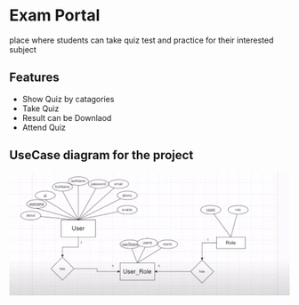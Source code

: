 
# Exam Portal

place where students can take quiz test and practice for their interested subject


## Features

- Show Quiz by catagories
- Take Quiz
- Result can be Downlaod
- Attend Quiz

## UseCase diagram for the project
![UseCaseDiagram for ](https://github.com/Anjeelchaudhary/ExamPortal/blob/master/Pictures/UseCaseDiagram.png)

